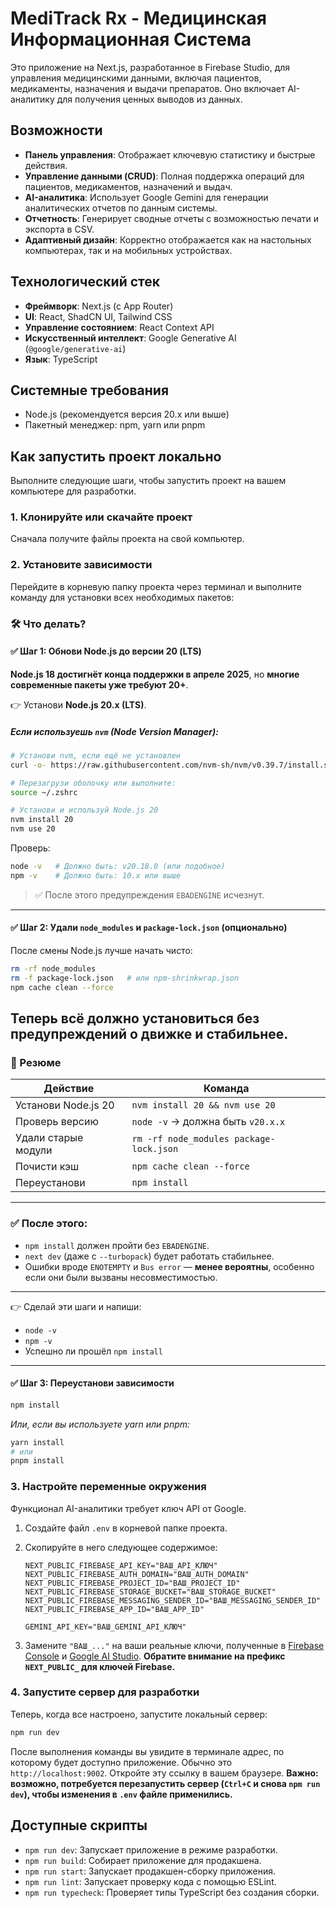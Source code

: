 # MediTrack Rx - Медицинская Информационная Система

Это приложение на Next.js, разработанное в Firebase Studio, для управления медицинскими данными, включая пациентов, медикаменты, назначения и выдачи препаратов. Оно включает AI-аналитику для получения ценных выводов из данных.

## Возможности

*   **Панель управления**: Отображает ключевую статистику и быстрые действия.
*   **Управление данными (CRUD)**: Полная поддержка операций для пациентов, медикаментов, назначений и выдач.
*   **AI-аналитика**: Использует Google Gemini для генерации аналитических отчетов по данным системы.
*   **Отчетность**: Генерирует сводные отчеты с возможностью печати и экспорта в CSV.
*   **Адаптивный дизайн**: Корректно отображается как на настольных компьютерах, так и на мобильных устройствах.

## Технологический стек

*   **Фреймворк**: Next.js (с App Router)
*   **UI**: React, ShadCN UI, Tailwind CSS
*   **Управление состоянием**: React Context API
*   **Искусственный интеллект**: Google Generative AI (`@google/generative-ai`)
*   **Язык**: TypeScript

## Системные требования

*   Node.js (рекомендуется версия 20.x или выше)
*   Пакетный менеджер: npm, yarn или pnpm

## Как запустить проект локально

Выполните следующие шаги, чтобы запустить проект на вашем компьютере для разработки.

### 1. Клонируйте или скачайте проект

Сначала получите файлы проекта на свой компьютер.

### 2. Установите зависимости

Перейдите в корневую папку проекта через терминал и выполните команду для установки всех необходимых пакетов:

### 🛠 Что делать?

#### ✅ Шаг 1: Обнови Node.js до версии 20 (LTS)

**Node.js 18 достигнёт конца поддержки в апреле 2025**, но **многие современные пакеты уже требуют 20+**.

👉 Установи **Node.js 20.x (LTS)**.

##### Если используешь `nvm` (Node Version Manager):

```bash
# Установи nvm, если ещё не установлен
curl -o- https://raw.githubusercontent.com/nvm-sh/nvm/v0.39.7/install.sh | bash

# Перезагрузи оболочку или выполните:
source ~/.zshrc

# Установи и используй Node.js 20
nvm install 20
nvm use 20
```

Проверь:
```bash
node -v   # Должно быть: v20.18.0 (или подобное)
npm -v    # Должно быть: 10.x или выше
```

> ✅ После этого предупреждения `EBADENGINE` исчезнут.

---

#### ✅ Шаг 2: Удали `node_modules` и `package-lock.json` (опционально)

После смены Node.js лучше начать чисто:

```bash
rm -rf node_modules
rm -f package-lock.json   # или npm-shrinkwrap.json
npm cache clean --force
```

Теперь всё должно установиться **без предупреждений о движке** и **стабильнее**.
---

### 📌 Резюме

| Действие | Команда |
|--------|-------|
| Установи Node.js 20 | `nvm install 20 && nvm use 20` |
| Проверь версию | `node -v` → должна быть `v20.x.x` |
| Удали старые модули | `rm -rf node_modules package-lock.json` |
| Почисти кэш | `npm cache clean --force` |
| Переустанови | `npm install` |

---

### ✅ После этого:
- `npm install` должен пройти без `EBADENGINE`.
- `next dev` (даже с `--turbopack`) будет работать стабильнее.
- Ошибки вроде `ENOTEMPTY` и `Bus error` — **менее вероятны**, особенно если они были вызваны несовместимостью.

---

👉 Сделай эти шаги и напиши:
- `node -v`
- `npm -v`
- Успешно ли прошёл `npm install`

---

#### ✅ Шаг 3: Переустанови зависимости

```bash
npm install
```
*Или, если вы используете yarn или pnpm:*
```bash
yarn install
# или
pnpm install
```

### 3. Настройте переменные окружения

Функционал AI-аналитики требует ключ API от Google.

1.  Создайте файл `.env` в корневой папке проекта.
2.  Скопируйте в него следующее содержимое:

    ```env
    NEXT_PUBLIC_FIREBASE_API_KEY="ВАШ_API_КЛЮЧ"
    NEXT_PUBLIC_FIREBASE_AUTH_DOMAIN="ВАШ_AUTH_DOMAIN"
    NEXT_PUBLIC_FIREBASE_PROJECT_ID="ВАШ_PROJECT_ID"
    NEXT_PUBLIC_FIREBASE_STORAGE_BUCKET="ВАШ_STORAGE_BUCKET"
    NEXT_PUBLIC_FIREBASE_MESSAGING_SENDER_ID="ВАШ_MESSAGING_SENDER_ID"
    NEXT_PUBLIC_FIREBASE_APP_ID="ВАШ_APP_ID"
    
    GEMINI_API_KEY="ВАШ_GEMINI_API_КЛЮЧ"
    ```

3.  Замените `"ВАШ_..."` на ваши реальные ключи, полученные в [Firebase Console](https://console.firebase.google.com/) и [Google AI Studio](https://aistudio.google.com/app/apikey). **Обратите внимание на префикс `NEXT_PUBLIC_` для ключей Firebase.**

### 4. Запустите сервер для разработки

Теперь, когда все настроено, запустите локальный сервер:

```bash
npm run dev
```

После выполнения команды вы увидите в терминале адрес, по которому будет доступно приложение. Обычно это `http://localhost:9002`. Откройте эту ссылку в вашем браузере. **Важно: возможно, потребуется перезапустить сервер (`Ctrl+C` и снова `npm run dev`), чтобы изменения в `.env` файле применились.**

## Доступные скрипты

*   `npm run dev`: Запускает приложение в режиме разработки.
*   `npm run build`: Собирает приложение для продакшена.
*   `npm run start`: Запускает продакшен-сборку приложения.
*   `npm run lint`: Запускает проверку кода с помощью ESLint.
*   `npm run typecheck`: Проверяет типы TypeScript без создания сборки.
